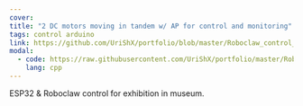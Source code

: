 ```yaml
---
cover: 
title: "2 DC motors moving in tandem w/ AP for control and monitoring"
tags: control arduino
link: https://github.com/UriShX/portfolio/blob/master/Roboclaw_control_over_ESP32_with_AP_for_control/roboclaw_esp32_w_AP_and_config.ino
modal:
  - code: https://raw.githubusercontent.com/UriShX/portfolio/master/Roboclaw_control_over_ESP32_with_AP_for_control/roboclaw_esp32_w_AP_and_config.ino
    lang: cpp
---
```

ESP32 & Roboclaw control for exhibition in museum.